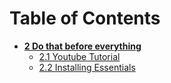 # __**Table of Contents**__

- [**__2 Do that before everything__**](https://github.com/Tomato6966/how-to-setup-your-linux-server/wiki/2-Do-that-Before!)
    - [2.1 Youtube Tutorial](https://github.com/Tomato6966/how-to-setup-your-linux-server/wiki/2.1-Youtube-Tutorial)
    - [2.2 Installing Essentials](https://github.com/Tomato6966/how-to-setup-your-linux-server/wiki/2.2-Installing-Essentials)
